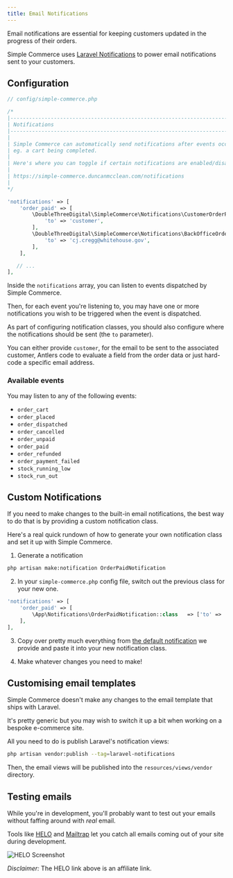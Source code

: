 ```yaml
---
title: Email Notifications
---
```


Email notifications are essential for keeping customers updated in the progress of their orders.

Simple Commerce uses [Laravel Notifications](https://laravel.com/docs/master/notifications) to power email notifications sent to your customers.

## Configuration

```php
// config/simple-commerce.php

/*
|--------------------------------------------------------------------------
| Notifications
|--------------------------------------------------------------------------
|
| Simple Commerce can automatically send notifications after events occur in your store.
| eg. a cart being completed.
|
| Here's where you can toggle if certain notifications are enabled/disabled.
|
| https://simple-commerce.duncanmcclean.com/notifications
|
*/

'notifications' => [
    'order_paid' => [
        \DoubleThreeDigital\SimpleCommerce\Notifications\CustomerOrderPaid::class => [
            'to' => 'customer',
        ],
        \DoubleThreeDigital\SimpleCommerce\Notifications\BackOfficeOrderPaid::class => [
            'to' => 'cj.cregg@whitehouse.gov',
        ],
    ],

   // ...
],
```

Inside the `notifications` array, you can listen to events dispatched by Simple Commerce.

Then, for each event you're listening to, you may have one or more notifications you wish to be triggered when the event is dispatched.

As part of configuring notification classes, you should also configure where the notifications should be sent (the `to` parameter).

You can either provide `customer`, for the email to be sent to the associated customer, Antlers code to evaluate a field from the order data or just hard-code a specific email address.

### Available events

You may listen to any of the following events:

-   `order_cart`
-   `order_placed`
-   `order_dispatched`
-   `order_cancelled`
-   `order_unpaid`
-   `order_paid`
-   `order_refunded`
-   `order_payment_failed`
-   `stock_running_low`
-   `stock_run_out`

## Custom Notifications

If you need to make changes to the built-in email notifications, the best way to do that is by providing a custom notification class.

Here's a real quick rundown of how to generate your own notification class and set it up with Simple Commerce.

1. Generate a notification

```bash
php artisan make:notification OrderPaidNotification
```

2. In your `simple-commerce.php` config file, switch out the previous class for your new one.

```php
'notifications' => [
    'order_paid' => [
        \App\Notifications\OrderPaidNotification::class   => ['to' => 'customer'],
    ],
],
```

3. Copy over pretty much everything from [the default notification](https://github.com/duncanmcclean/simple-commerce/blob/3.x/src/Notifications/CustomerOrderPaid.php#L15) we provide and paste it into your new notification class.

4. Make whatever changes you need to make!

## Customising email templates

Simple Commerce doesn't make any changes to the email template that ships with Laravel.

It's pretty generic but you may wish to switch it up a bit when working on a bespoke e-commerce site. 

All you need to do is publish Laravel's notification views:

```bash
php artisan vendor:publish --tag=laravel-notifications
```

Then, the email views will be published into the `resources/views/vendor` directory.

## Testing emails

While you're in development, you'll probably want to test out your emails without faffing around with _real_ email.

Tools like [HELO](https://a.paddle.com/v2/click/103161/130785?link=2990) and [Mailtrap](https://mailtrap.io/) let you catch all emails coming out of your site during development.

![HELO Screenshot](/img/simple-commerce/helo-screenshot.png) 

*Disclaimer:* The HELO link above is an affiliate link.